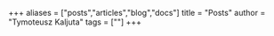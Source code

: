 +++
aliases = ["posts","articles","blog","docs"]
title = "Posts"
author = "Tymoteusz Kaljuta"
tags = [""]
+++
